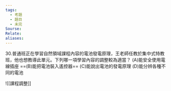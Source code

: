 ```yaml
---
tags:
  - 考題
  - 題目
  - 未完
Sourse:
Relate: 
aliases:
---
```

30.普通班正在學習自然領域課程內容的電池發電原理，王老師任教於集中式特教班，他也想教導此單元。下列哪一項學習內容的調整較為適當？
(A)能安全使用電線插座 ==(B)能把電池裝入遙控器==
(C)能說出電池的發電原理 (D)能分辨各種不同的電池

![[課程調整]]